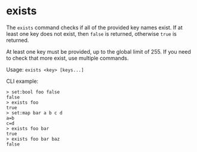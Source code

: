 # exists

The `exists` command checks if all of the provided key names exist. If at least
one key does not exist, then `false` is returned, otherwise `true` is returned.

At least one key must be provided, up to the global limit of 255. If you need to
check that more exist, use multiple commands.

Usage: `exists <key> [keys...]`

CLI example:

```
> set:bool foo false
false
> exists foo
true
> set:map bar a b c d
a=b
c=d
> exists foo bar
true
> exists foo bar baz
false
```
